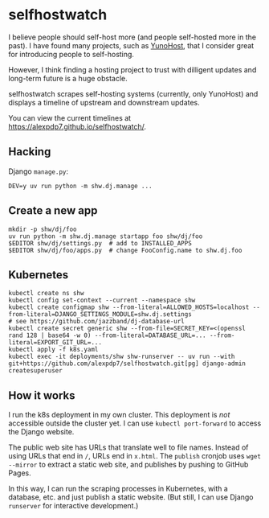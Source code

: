 # selfhostwatch

I believe people should self-host more (and people self-hosted more in the past).
I have found many projects, such as [YunoHost](https://yunohost.org/), that I consider great for introducing people to self-hosting.

However, I think finding a hosting project to trust with dilligent updates and long-term future is a huge obstacle.

selfhostwatch scrapes self-hosting systems (currently, only YunoHost) and displays a timeline of upstream and downstream updates.

You can view the current timelines at <https://alexpdp7.github.io/selfhostwatch/>.

## Hacking

Django `manage.py`:

```
DEV=y uv run python -m shw.dj.manage ...
```

## Create a new app

```
mkdir -p shw/dj/foo
uv run python -m shw.dj.manage startapp foo shw/dj/foo
$EDITOR shw/dj/settings.py  # add to INSTALLED_APPS
$EDITOR shw/dj/foo/apps.py  # change FooConfig.name to shw.dj.foo
```

## Kubernetes

```
kubectl create ns shw
kubectl config set-context --current --namespace shw
kubectl create configmap shw --from-literal=ALLOWED_HOSTS=localhost --from-literal=DJANGO_SETTINGS_MODULE=shw.dj.settings
# see https://github.com/jazzband/dj-database-url
kubectl create secret generic shw --from-file=SECRET_KEY=<(openssl rand 128 | base64 -w 0) --from-literal=DATABASE_URL=... --from-literal=EXPORT_GIT_URL=...
kubectl apply -f k8s.yaml
kubectl exec -it deployments/shw shw-runserver -- uv run --with git+https://github.com/alexpdp7/selfhostwatch.git[pg] django-admin createsuperuser
```

## How it works

I run the k8s deployment in my own cluster.
This deployment is *not* accessible outside the cluster yet.
I can use `kubectl port-forward` to access the Django website.

The public web site has URLs that translate well to file names.
Instead of using URLs that end in `/`, URLs end in `x.html`.
The `publish` cronjob uses `wget --mirror` to extract a static web site, and publishes by pushing to GitHub Pages.

In this way, I can run the scraping processes in Kubernetes, with a database, etc. and just publish a static website.
(But still, I can use Django `runserver` for interactive development.)
